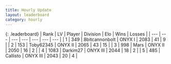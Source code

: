 ```yaml
---
title: Hourly Update
layout: leaderboard
category: hourly
---
```


{: .leaderboard}
| Rank | LV | Player | Division | Elo | Wins | Losses |
| --- | --- | --- | --- | --- | --- | --- |
| <span data-change="0">1</span> | 349 | <span title="ID: 28271">8bitcannonbolt</span> | ONYX I | <span data-change="0">2083</span> | <span data-change="0">41</span> | <span data-change="0">9</span> |
| <span data-change="0">2</span> | 153 | <span title="ID: 303390">Toby62345</span> | ONYX II | <span data-change="0">2065</span> | <span data-change="0">43</span> | <span data-change="0">15</span> |
| <span data-change="0">3</span> | 998 | <span title="ID: 651782">Mаrs</span> | ONYX II | <span data-change="0">2050</span> | <span data-change="0">16</span> | <span data-change="0">2</span> |
| <span data-change="2">4</span> | 1083 | <span title="ID: 694036">Darkim27</span> | ONYX III | <span data-change="14">2044</span> | <span data-change="2">18</span> | <span data-change="0">2</span> |
| <span data-change="-1">5</span> | 485 | <span title="ID: 619928">Callisto</span> | ONYX III | <span data-change="0">2043</span> | <span data-change="0">20</span> | <span data-change="0">4</span> |